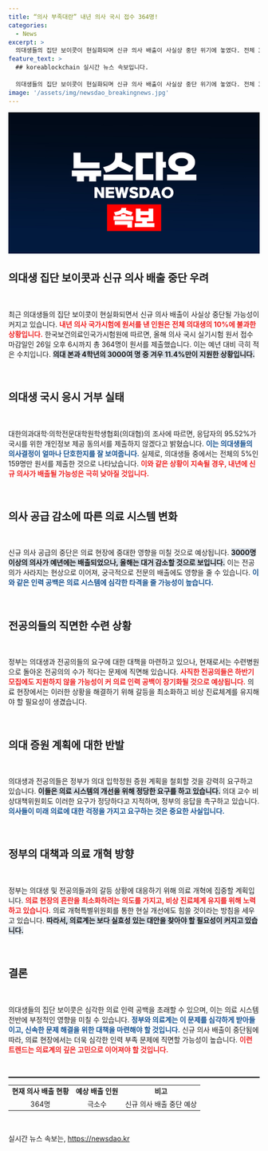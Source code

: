 ```yaml
---
title: “의사 부족대란” 내년 의사 국시 접수 364명!
categories:
  - News
excerpt: >
  의대생들의 집단 보이콧이 현실화되며 신규 의사 배출이 사실상 중단 위기에 놓였다. 전체 3000여 명 중 5%인 159명만이 실기시험 원서를 제출해 의료 인력 공백이 심각해질 전망이다. 정부의 유화책에도 불구하고 불만은 여전하다.
feature_text: >
  ## koreablockchain 실시간 뉴스 속보입니다.

  의대생들의 집단 보이콧이 현실화되며 신규 의사 배출이 사실상 중단 위기에 놓였다. 전체 3000여 명 중 5%인 159명만이 실기시험 원서를 제출해 의료 인력 공백이 심각해질 전망이다. 정부의 유화책에도 불구하고 불만은 여전하다.
image: '/assets/img/newsdao_breakingnews.jpg'
---
```


<p><img src="/assets/img/newsdao_breakingnews.jpg" alt="koreablockchain 속보" /></p>

<h2 data-ke-size="size26">의대생 집단 보이콧과 신규 의사 배출 중단 우려</h2>

<p data-ke-size="size16">&nbsp;</p>

<p>최근 의대생들의 집단 보이콧이 현실화되면서 신규 의사 배출이 사실상 중단될 가능성이 커지고 있습니다. <b><span style="color: #ee2323;">내년 의사 국가시험에 원서를 낸 인원은 전체 의대생의 10%에 불과한 상황입니다.</span></b> 한국보건의료인국가시험원에 따르면, 올해 의사 국시 실기시험 원서 접수 마감일인 26일 오후 6시까지 총 364명이 원서를 제출했습니다. 이는 예년 대비 극히 적은 수치입니다. <b><span style="background-color: #21538527;">의대 본과 4학년의 3000여 명 중 겨우 11.4%만이 지원한 상황입니다.</span></b></p>

<p data-ke-size="size16">&nbsp;</p>

<h2 data-ke-size="size26"> 의대생 국시 응시 거부 실태</h2>

<p data-ke-size="size16">&nbsp;</p>

<p>대한의과대학·의학전문대학원학생협회(의대협)의 조사에 따르면, 응답자의 95.52%가 국시를 위한 개인정보 제공 동의서를 제출하지 않겠다고 밝혔습니다. <b><span style="color: #1a5490;">이는 의대생들의 의사결정이 얼마나 단호한지를 잘 보여줍니다.</span></b> 실제로, 의대생들 중에서는 전체의 5%인 159명만 원서를 제출한 것으로 나타났습니다. <b><span style="color: #ee2323;">이와 같은 상황이 지속될 경우, 내년에 신규 의사가 배출될 가능성은 극히 낮아질 것입니다.</span></b></p>

<p data-ke-size="size16">&nbsp;</p>

<h2 data-ke-size="size26">의사 공급 감소에 따른 의료 시스템 변화</h2>

<p data-ke-size="size16">&nbsp;</p>

<p>신규 의사 공급의 중단은 의료 현장에 중대한 영향을 미칠 것으로 예상됩니다. <b><span style="background-color: #21538527;">3000명 이상의 의사가 예년에는 배출되었으나, 올해는 대거 감소할 것으로 보입니다.</span></b> 이는 전공의가 사라지는 현상으로 이어져, 궁극적으로 전문의 배출에도 영향을 줄 수 있습니다. <b><span style="color: #1a5490;">이와 같은 인력 공백은 의료 시스템에 심각한 타격을 줄 가능성이 높습니다.</span></b></p>

<p data-ke-size="size16">&nbsp;</p>

<h2 data-ke-size="size26">전공의들의 직면한 수련 상황</h2>

<p data-ke-size="size16">&nbsp;</p>

<p>정부는 의대생과 전공의들의 요구에 대한 대책을 마련하고 있으나, 현재로서는 수련병원으로 돌아온 전공의의 수가 적다는 문제에 직면해 있습니다. <b><span style="color: #ee2323;">사직한 전공의들은 하반기 모집에도 지원하지 않을 가능성이 커 의료 인력 공백이 장기화될 것으로 예상됩니다.</span></b> 의료 현장에서는 이러한 상황을 해결하기 위해 갈등을 최소화하고 비상 진료체계를 유지해야 할 필요성이 생겼습니다.</p>

<p data-ke-size="size16">&nbsp;</p>

<h2 data-ke-size="size26">의대 증원 계획에 대한 반발</h2>

<p data-ke-size="size16">&nbsp;</p>

<p>의대생과 전공의들은 정부가 의대 입학정원 증원 계획을 철회할 것을 강력히 요구하고 있습니다. <b><span style="background-color: #21538527;">이들은 의료 시스템의 개선을 위해 정당한 요구를 하고 있습니다.</span></b> 의대 교수 비상대책위원회도 이러한 요구가 정당하다고 지적하며, 정부의 응답을 촉구하고 있습니다. <b><span style="color: #1a5490;">의사들이 미래 의료에 대한 걱정을 가지고 요구하는 것은 중요한 사실입니다.</span></b></p>

<p data-ke-size="size16">&nbsp;</p>

<h2 data-ke-size="size26">정부의 대책과 의료 개혁 방향</h2>

<p data-ke-size="size16">&nbsp;</p>

<p>정부는 의대생 및 전공의들과의 갈등 상황에 대응하기 위해 의료 개혁에 집중할 계획입니다. <b><span style="color: #ee2323;">의료 현장의 혼란을 최소화하려는 의도를 가지고, 비상 진료체계 유지를 위해 노력하고 있습니다.</span></b> 의료 개혁특별위원회를 통한 현실 개선에도 힘쓸 것이라는 방침을 세우고 있습니다. <b><span style="background-color: #21538527;">따라서, 의료계는 보다 실효성 있는 대안을 찾아야 할 필요성이 커지고 있습니다.</span></b></p>

<p data-ke-size="size16">&nbsp;</p>

<h2 data-ke-size="size26">결론</h2>

<p data-ke-size="size16">&nbsp;</p>

<p>의대생들의 집단 보이콧은 심각한 의료 인력 공백을 초래할 수 있으며, 이는 의료 시스템 전반에 부정적인 영향을 미칠 수 있습니다. <b><span style="color: #1a5490;">정부와 의료계는 이 문제를 심각하게 받아들이고, 신속한 문제 해결을 위한 대책을 마련해야 할 것입니다.</span></b> 신규 의사 배출이 중단됨에 따라, 의료 현장에서는 더욱 심각한 인력 부족 문제에 직면할 가능성이 높습니다. <b><span style="color: #ee2323;">이런 트렌드는 의료계의 깊은 고민으로 이어져야 할 것입니다.</span></b> </p>

<p data-ke-size="size16">&nbsp;</p> 

<hr style="height: 2px; background-color: #000;"> 

<table style="width: 100%; border-collapse: collapse;"> 
<tr> 
<td style="text-align: center; height: 17px;"><b>현재 의사 배출 현황</b></td> 
<td style="text-align: center; height: 17px;"><b>예상 배출 인원</b></td> 
<td style="text-align: center; height: 17px;"><b>비고</b></td> 
</tr> 
<tr> 
<td style="text-align: center; height: 17px;">364명</td> 
<td style="text-align: center; height: 17px;">극소수</td> 
<td style="text-align: center; height: 17px;">신규 의사 배출 중단 예상</td> 
</tr> 
</table> 

<p data-ke-size="size16">&nbsp;</p>
실시간 뉴스 속보는, <a href="https://newsdao.kr" rel="dofollow">https://newsdao.kr</a>


